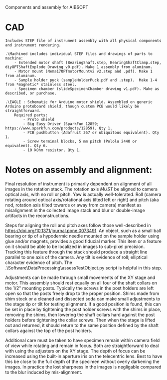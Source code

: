 Components and assembly for AIBSOPT

# CAD
	Includes STEP file of instrument assembly with all physical components and instrument rendering.  
	
	.\Machined includes individual STEP files and drawings of parts to machine:
		- Extended motor shaft (BearingShaft.step, BearingShaftClamp.step, diyOPTShaftExplode Drawing v0.pdf). Make 1 assembly from aluminum. 
		- Motor mount (Nema17OPTmotorMountv2 v2.step and .pdf). Make 1 from aluminum. 
		- Sample holder puck (sampleHolderPuck.pdf and .step).  Make 1-4 from *magnetic* stainless steel.
		- Specimen chamber (slideSpecimenChamber drawing v1.pdf). Make as described, or purchase.

	.\EAGLE : Schematic for Arduino motor shield. Assembled on generic Arduino protoboard shield, though custom PCB would likely be straightforward. 
		Required parts: 
			- Proto shield
			- Big Easy Driver (SparkFun 12859; https://www.sparkfun.com/products/12859). Qty 1.
			- PCB pushbutton (Adafruit 367 or ubiquitous equivalent). Qty 1.
			- Screw terminal blocks, 5 mm pitch (Pololu 2440 or equivalent). Qty 6.
			- 10 kOhm resistor. Qty 1.

# Notes on assembly and alignment:

Final resolution of instrument is primarily dependent on alignment of all images in the rotation stack. The rotation axis *MUST* be aligned to camera optical axis, with no roll or pitch.  Yaw is actually well-tolerated.  Roll (camera rotating around optical axis/rotational axis tilted left or right) and pitch (aka nod, rotation axis tilted towards or away from camera) manifest as misalignment in the collected image stack and blur or double-image artifacts in the reconstructions.  

Steps for aligning the roll and pitch axes follow those well-described in https://doi.org/10.1371/journal.pone.0073491.  An object, such as a small ball bearing or tip of a hypodermic needle mounted on the sample holder using glue and/or magnets, provides a good fiducial marker.  This item or a feature on it should be able to be localized in images to sub-pixel precision.  Tracking this feature through the stack should produce a straight line parallel to one axis of the camera.  Any tilt is evidence of roll; elliptical character evidence of pitch.  The .\Software\DataProcessing\assessTestObject.py script is helpful in this step.

Adjustments can be made through small movements of the XY stage and motor.  This assembly should rest equally on all four of the shaft collars on the 1/2" mounting posts.  Typically the screws in the post holders are left open so that the posts freely drop to the proper position.  Shims made from shim stock or a cleaned and dissected soda can make small adjustments to the stage tip or tilt for testing alignment.  If a good position is found, this can be set in place by tightening the post holder screws with the shims in place, removing the shims, then lowering the shaft collars hard against the post holders before tightening the collar screws.  Then when the stage is lifted out and returned, it should return to the same position defined by the shaft collars against the top of the post holders.

Additional care must be taken to have specimen remain within camera field of view while rotating and remain in focus.  Both are straightforward to deal with using the adjusters on the XY stage.  The depth of focus can be increased using the built-in aperture iris on the telecentric lens.  Best to have this be close to the full depth of the specimen without overly darkening the images.  In practice the lost sharpness in the images is negligable compared to the blur induced by mis-alignment.



